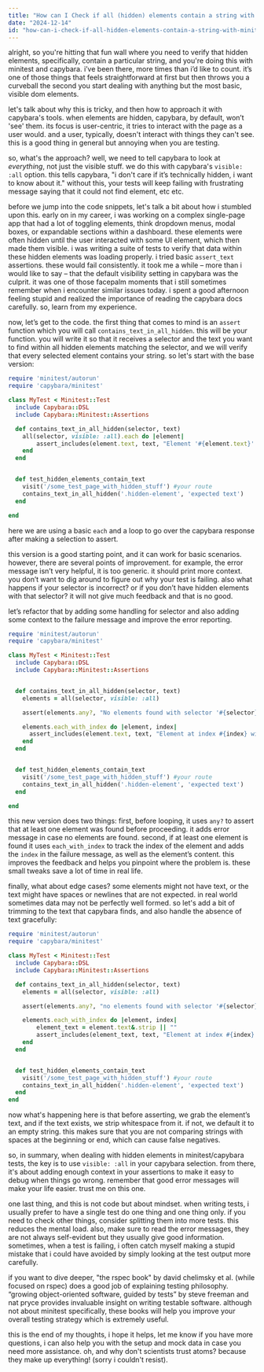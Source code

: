 ```yaml
---
title: "How can I Check if all (hidden) elements contain a string with Minitest/Capybara?"
date: "2024-12-14"
id: "how-can-i-check-if-all-hidden-elements-contain-a-string-with-minitestcapybara"
---
```


alright, so you're hitting that fun wall where you need to verify that hidden elements, specifically, contain a particular string, and you're doing this with minitest and capybara. i’ve been there, more times than i’d like to count. it’s one of those things that feels straightforward at first but then throws you a curveball the second you start dealing with anything but the most basic, visible dom elements.

let's talk about why this is tricky, and then how to approach it with capybara's tools. when elements are hidden, capybara, by default, won’t 'see' them. its focus is user-centric, it tries to interact with the page as a user would. and a user, typically, doesn't interact with things they can't see. this is a good thing in general but annoying when you are testing.

so, what's the approach? well, we need to tell capybara to look at *everything*, not just the visible stuff. we do this with capybara's `visible: :all` option. this tells capybara, "i don't care if it’s technically hidden, i want to know about it." without this, your tests will keep failing with frustrating message saying that it could not find element, etc etc.

before we jump into the code snippets, let's talk a bit about how i stumbled upon this. early on in my career, i was working on a complex single-page app that had a lot of toggling elements, think dropdown menus, modal boxes, or expandable sections within a dashboard. these elements were often hidden until the user interacted with some UI element, which then made them visible. i was writing a suite of tests to verify that data within these hidden elements was loading properly. i tried basic `assert_text` assertions. these would fail consistently. it took me a while – more than i would like to say – that the default visibility setting in capybara was the culprit. it was one of those facepalm moments that i still sometimes remember when i encounter similar issues today. i spent a good afternoon feeling stupid and realized the importance of reading the capybara docs carefully. so, learn from my experience.

now, let’s get to the code. the first thing that comes to mind is an `assert` function which you will call `contains_text_in_all_hidden`. this will be your function. you will write it so that it receives a selector and the text you want to find within all hidden elements matching the selector, and we will verify that every selected element contains your string. so let's start with the base version:

```ruby
require 'minitest/autorun'
require 'capybara/minitest'

class MyTest < Minitest::Test
  include Capybara::DSL
  include Capybara::Minitest::Assertions

  def contains_text_in_all_hidden(selector, text)
    all(selector, visible: :all).each do |element|
        assert_includes(element.text, text, "Element '#{element.text}' does not contain '#{text}'")
    end
  end


  def test_hidden_elements_contain_text
    visit('/some_test_page_with_hidden_stuff') #your route
    contains_text_in_all_hidden('.hidden-element', 'expected text')
  end

end
```
here we are using a basic `each` and a loop to go over the capybara response after making a selection to assert.

this version is a good starting point, and it can work for basic scenarios. however, there are several points of improvement. for example, the error message isn’t very helpful, it is too generic. it should print more context. you don’t want to dig around to figure out why your test is failing. also what happens if your selector is incorrect? or if you don’t have hidden elements with that selector? it will not give much feedback and that is no good.

let’s refactor that by adding some handling for selector and also adding some context to the failure message and improve the error reporting.

```ruby
require 'minitest/autorun'
require 'capybara/minitest'

class MyTest < Minitest::Test
  include Capybara::DSL
  include Capybara::Minitest::Assertions


  def contains_text_in_all_hidden(selector, text)
    elements = all(selector, visible: :all)

    assert(elements.any?, "No elements found with selector '#{selector}'.")

    elements.each_with_index do |element, index|
      assert_includes(element.text, text, "Element at index #{index} with content '#{element.text}' does not contain '#{text}'.")
    end
  end


  def test_hidden_elements_contain_text
    visit('/some_test_page_with_hidden_stuff') #your route
    contains_text_in_all_hidden('.hidden-element', 'expected text')
  end

end
```

this new version does two things: first, before looping, it uses `any?` to assert that at least one element was found before proceeding. it adds error message in case no elements are found. second, if at least one element is found it uses `each_with_index` to track the index of the element and adds the `index` in the failure message, as well as the element’s content. this improves the feedback and helps you pinpoint where the problem is. these small tweaks save a lot of time in real life.

finally, what about edge cases? some elements might not have text, or the text might have spaces or newlines that are not expected. in real world sometimes data may not be perfectly well formed. so let's add a bit of trimming to the text that capybara finds, and also handle the absence of text gracefully:

```ruby
require 'minitest/autorun'
require 'capybara/minitest'

class MyTest < Minitest::Test
  include Capybara::DSL
  include Capybara::Minitest::Assertions

  def contains_text_in_all_hidden(selector, text)
    elements = all(selector, visible: :all)

    assert(elements.any?, "no elements found with selector '#{selector}'.")

    elements.each_with_index do |element, index|
        element_text = element.text&.strip || ""
        assert_includes(element_text, text, "Element at index #{index} with content '#{element_text}' does not contain '#{text}'.")
    end
  end


  def test_hidden_elements_contain_text
    visit('/some_test_page_with_hidden_stuff') #your route
    contains_text_in_all_hidden('.hidden-element', 'expected text')
  end
end
```

now what's happening here is that before asserting, we grab the element’s text, and if the text exists, we strip whitespace from it. if not, we default it to an empty string. this makes sure that you are not comparing strings with spaces at the beginning or end, which can cause false negatives.

so, in summary, when dealing with hidden elements in minitest/capybara tests, the key is to use `visible: :all` in your capybara selection. from there, it's about adding enough context in your assertions to make it easy to debug when things go wrong. remember that good error messages will make your life easier. trust me on this one.

one last thing, and this is not code but about mindset. when writing tests, i usually prefer to have a single test do one thing and one thing only. if you need to check other things, consider splitting them into more tests. this reduces the mental load. also, make sure to read the error messages, they are not always self-evident but they usually give good information. sometimes, when a test is failing, i often catch myself making a stupid mistake that i could have avoided by simply looking at the test output more carefully.

if you want to dive deeper, "the rspec book" by david chelimsky et al. (while focused on rspec) does a good job of explaining testing philosophy. “growing object-oriented software, guided by tests” by steve freeman and nat pryce provides invaluable insight on writing testable software. although not about minitest specifically, these books will help you improve your overall testing strategy which is extremely useful.

this is the end of my thoughts, i hope it helps, let me know if you have more questions, i can also help you with the setup and mock data in case you need more assistance. oh, and why don't scientists trust atoms? because they make up everything! (sorry i couldn't resist).
